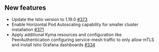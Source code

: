 
## New features

- Update the Istio version to 1.19.0 [#373](https://github.com/kyma-project/istio/pull/373)
- Enable Horizontal Pod Autoscaling capability for smaller cluster installation [#371](https://github.com/kyma-project/istio/pull/371)
- Apply additional Kyma resources and configuration like PeerAuthentication configuring service-mesh traffic to only allow mTLS and install Istio Grafana dashboards [#334](https://github.com/kyma-project/istio/issues/334)
